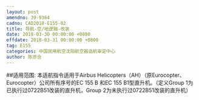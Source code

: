 ```yaml
---
layout: post
amendno: 39-9364
cadno: CAD2018-E155-02
title: 导航-空/地逻辑-改装
date: 2018-03-30 00:00:00 +0800
effdate: 2018-03-31 00:00:00 +0800
tag: E155
categories: 中国民用航空沈阳航空器适航审定中心
author: 陈彦合
---
```


##适用范围:
本适航指令适用于Airbus Helicopters（AH）（原Eurocopter、Eurocopter）公司所有序号的EC 155 B 和EC 155 B1型直升机。（定义Group 1为已执行过0722B51改装的直升机，Group 2为未执行过0722B51改装的直升机）

